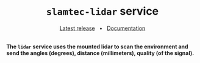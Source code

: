 <h1 align="center"><code>slamtec-lidar</code> service</h1>
<div align="center">
  <a href="https://github.com/VU-ASE/slamtec-lidar/releases/latest">Latest release</a>
  <span>&nbsp;&nbsp;•&nbsp;&nbsp;</span>
  <a href="https://ase.vu.nl/docs/category/slamtec-lidar">Documentation</a>
  <br />
</div>
<br/>

**The `lidar` service uses the mounted lidar to scan the environment and send the angles (degrees), distance (millimeters), quality (of the signal).**
